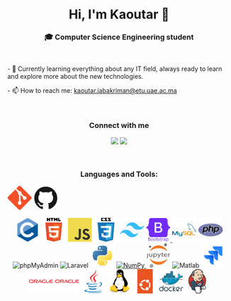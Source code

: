 <h1 align="center">Hi, I'm Kaoutar 👋</h1>
<h3 align="center">🎓 Computer Science Engineering student </h3>
<br>
<p>- 🌱 Currently learning everything about any IT field, always ready to learn and explore more about the new technologies.</p>
<p>- 📫 How to reach me: <a href="mailto:kaoutar.iabakriman@etu.uae.ac.ma">kaoutar.iabakriman@etu.uae.ac.ma</a></p>
<br>
<h3 align="center">Connect with me</h3>
<p align="center">
  <a href="https://www.linkedin.com/in/kaoutar-iabakriman-4525291a8/"><img src="https://img.shields.io/badge/linkedin-%230177B5?style=flat&logo=linkedin&logoColor=white"/></a>
  <a href="https://www.instagram.com/?hl=fr"><img src="https://img.shields.io/badge/instagram-%23E4415F?style=flat&logo=instagram&logoColor=white"/></a>
</p>
<br>
<h3 align="center">Languages and Tools:</h3>
  <img src="https://raw.githubusercontent.com/devicons/devicon/master/icons/git/git-original.svg" alt="Git" height="55" width="55" />
    <img src="https://raw.githubusercontent.com/devicons/devicon/master/icons/github/github-original.svg" alt="GitHub" height="55" width="55" />
<p align="center">
  <img src="https://raw.githubusercontent.com/devicons/devicon/master/icons/c/c-original.svg" alt="C" height="55" width="55" />
    <img src="https://raw.githubusercontent.com/devicons/devicon/master/icons/html5/html5-original-wordmark.svg" alt="HTML5" height="55" width="55" />
  <img src="https://raw.githubusercontent.com/devicons/devicon/master/icons/javascript/javascript-original.svg" alt="JavaScript" height="55" width="55" />
  <img src="https://raw.githubusercontent.com/devicons/devicon/master/icons/css3/css3-original-wordmark.svg" alt="CSS3" height="55" width="55" />
    <img src="https://raw.githubusercontent.com/devicons/devicon/master/icons/tailwindcss/tailwindcss-original.svg" alt="Tailwind CSS" height="55" width="55" />
    <a href="https://getbootstrap.com" target="_blank" rel="noreferrer">
    <img src="https://raw.githubusercontent.com/devicons/devicon/master/icons/bootstrap/bootstrap-plain-wordmark.svg" alt="Bootstrap" width="55" height="55"/>
  </a> 
    <img src="https://raw.githubusercontent.com/devicons/devicon/master/icons/mysql/mysql-original-wordmark.svg" alt="MySQL" height="55" width="55" />
  <img src="https://raw.githubusercontent.com/devicons/devicon/master/icons/php/php-original.svg" alt="PHP" height="55" width="55" />
    <img src="https://www.phpmyadmin.net/static/images/logo-og.png" alt="phpMyAdmin" height="55" width="55" />
  <img src="https://upload.wikimedia.org/wikipedia/commons/9/9a/Laravel.svg" alt="Laravel" height="55" width="55" />
  <img src="https://raw.githubusercontent.com/devicons/devicon/master/icons/python/python-original.svg" alt="Python" height="55" width="55" />
    <a href="https://numpy.org/doc/" target="_blank" rel="noreferrer">
    <img src="https://numpy.org/images/logo.svg" alt="NumPy" width="55" height="55"/>
  </a>
    <img src="https://raw.githubusercontent.com/devicons/devicon/master/icons/jupyter/jupyter-original-wordmark.svg" alt="Jupyter Notebook" height="55" width="55" />
    <img src="https://upload.wikimedia.org/wikipedia/commons/2/21/Matlab_Logo.png" alt="Matlab" height="55" width="55" />
  <img src="https://raw.githubusercontent.com/devicons/devicon/master/icons/jira/jira-original.svg" alt="Jira" height="55" width="55" />
  <img src="https://raw.githubusercontent.com/devicons/devicon/master/icons/oracle/oracle-original.svg" alt="Oracle" height="55" width="55" />
  <img src="https://raw.githubusercontent.com/devicons/devicon/master/icons/oracle/oracle-original.svg" alt="PL/SQL" height="55" width="55" />
  <img src="https://raw.githubusercontent.com/devicons/devicon/master/icons/java/java-original.svg" alt="Java" height="55" width="55" />
  <img src="https://raw.githubusercontent.com/devicons/devicon/master/icons/linux/linux-original.svg" alt="Linux" height="55" width="55" />
  
  <img src="https://raw.githubusercontent.com/devicons/devicon/master/icons/ubuntu/ubuntu-plain.svg" alt="Ubuntu" height="55" width="55" />
    <img src="https://raw.githubusercontent.com/devicons/devicon/master/icons/docker/docker-original-wordmark.svg" alt="Docker" height="55" width="55" />
  <img src="https://raw.githubusercontent.com/devicons/devicon/master/icons/jenkins/jenkins-original.svg" alt="Jenkins" height="55" width="55" />
</p>
